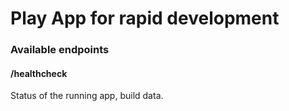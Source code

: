 Play App for rapid development
=================================


### Available endpoints

#### /healthcheck
Status of the running app, build data.